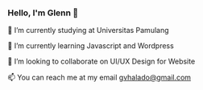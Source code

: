 ### Hello, I'm Glenn 👋


🔭 I’m currently studying at Universitas Pamulang

🌱 I’m currently learning Javascript and Wordpress

👯 I’m looking to collaborate on UI/UX Design for Website

📫 You can reach me at my email gvhalado@gmail.com 
